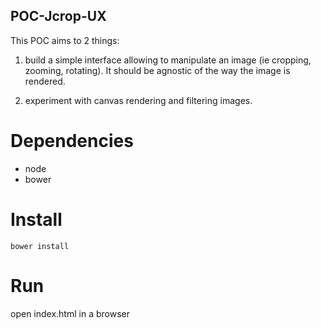 ## POC-Jcrop-UX 

This POC aims to 2 things:

1. build a simple interface allowing to manipulate an image (ie cropping, zooming, rotating). It should be agnostic of the way the image is rendered.

2. experiment with canvas rendering and filtering images. 

# Dependencies

* node
* bower

# Install

```shell
bower install
```
# Run

open index.html in a browser

